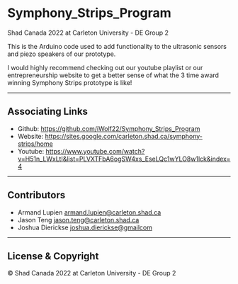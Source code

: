 # Symphony_Strips_Program
Shad Canada 2022 at Carleton University - DE Group 2

This is the Arduino code used to add functionality to the ultrasonic sensors and piezo speakers of our prototype.

I would highly recommend checking out our youtube playlist or our entrepreneurship website to get a better sense of what the 3 time award winning Symphony Strips prototype is like!

---

## Associating Links

 - Github: https://github.com/iWolf22/Symphony_Strips_Program
 - Website: https://sites.google.com/carleton.shad.ca/symphony-strips/home
 - Youtube: https://www.youtube.com/watch?v=H51n_LWxLtI&list=PLVXTFbA6ogSW4xs_EseLQc1wYLO8w1lck&index=4

---

## Contributors

- Armand Lupien <armand.lupien@carleton.shad.ca>
- Jason Teng <jason.teng@carleton.shad.ca>
- Joshua Dierickse <joshua.dierickse@gmailcom>

---

## License & Copyright

© Shad Canada 2022 at Carleton University - DE Group 2

